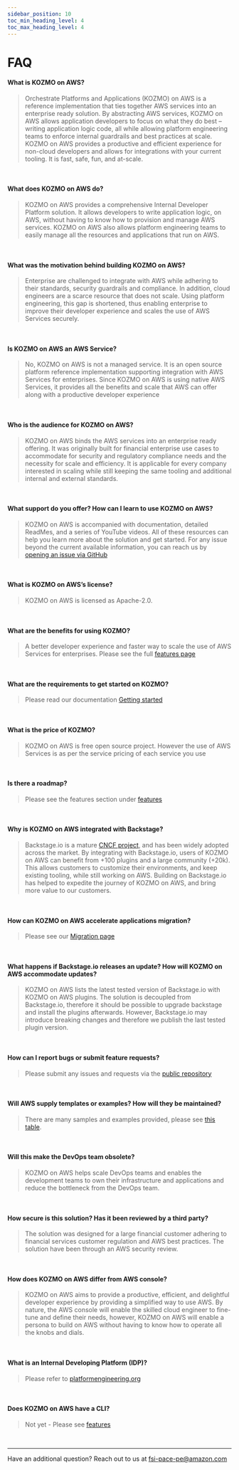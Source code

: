 ```yaml
---
sidebar_position: 10
toc_min_heading_level: 4
toc_max_heading_level: 4
---
```


# FAQ

#### What is KOZMO on AWS?
> 
> Orchestrate Platforms and Applications (KOZMO) on AWS is a reference implementation that ties together AWS services into an enterprise ready solution. By abstracting AWS services, KOZMO on AWS allows application developers to focus on what they do best – writing application logic code, all while allowing platform engineering teams to enforce internal guardrails and best practices at scale. KOZMO on AWS provides a productive and efficient experience for non-cloud developers and allows for integrations with your current tooling. It is fast, safe, fun, and at-scale.
<br/>

#### What does KOZMO on AWS do?
> 
> KOZMO on AWS provides a comprehensive Internal Developer Platform solution. It allows developers to write application logic, on AWS, without having to know how to provision and manage AWS services. KOZMO on AWS also allows platform engineering teams to easily manage all the resources and applications that run on AWS.
<br/>

#### What was the motivation behind building KOZMO on AWS?
> 
> Enterprise are challenged to integrate with AWS while adhering to their standards, security guardrails and compliance. In addition, cloud engineers are a scarce resource that does not scale. Using platform engineering, this gap is shortened, thus enabling enterprise to improve their developer experience and scales the use of AWS Services securely.
<br/>

#### Is KOZMO on AWS an AWS Service?
> 
> No, KOZMO on AWS is not a managed service. It is an open source platform reference implementation supporting integration with AWS Services for enterprises. Since KOZMO on AWS is using native AWS Services, it provides all the benefits and scale that AWS can offer along with a productive developer experience
<br/>

#### Who is the audience for KOZMO on AWS?
> 
> KOZMO on AWS binds the AWS services into an enterprise ready offering. It was originally built for financial enterprise use cases to accommodate for security and regulatory compliance needs and the necessity for scale and efficiency. It is applicable for every company interested in scaling while still keeping the same tooling and additional internal and external standards.
<br/>

#### What support do you offer? How can I learn to use KOZMO on AWS?
> 
> KOZMO on AWS is accompanied with documentation, detailed ReadMes, and a series of YouTube videos. All of these resources can help you learn more about the solution and get started. For any issue beyond the current available information, you can reach us by [opening an issue via GitHub](https://github.com/kozmoai/kozmo-deploy-aws/issues)
<br/>

#### What is KOZMO on AWS’s license?
> 
> KOZMO on AWS is licensed as Apache-2.0.
<br/>


#### What are the benefits for using KOZMO?
> 
> A better developer experience and faster way to scale the use of AWS Services for enterprises. Please see the full [features page](features.md)
<br/>

#### What are the requirements to get started on KOZMO?
> 
> Please read our documentation [Getting started](getting-started/deploy-the-platform.md)
<br/>

#### What is the price of KOZMO?
> 
> KOZMO on AWS is free open source project. However the use of AWS Services is as per the service pricing of each service you use
<br/>


#### Is there a roadmap?
> 
> Please see the features section under [features](features.md)

<br/>

#### Why is KOZMO on AWS integrated with Backstage?
> 
> Backstage.io is a mature [CNCF project](https://www.cncf.io/projects/backstage/), and has been widely adopted across the market. By integrating with Backstage.io, users of KOZMO on AWS can benefit from +100 plugins and a large community (+20k). This allows customers to customize their environments, and keep existing tooling, while still working on AWS. Building on Backstage.io has helped to expedite the journey of KOZMO on AWS, and bring more value to our customers.
<br/>

#### How can KOZMO on AWS accelerate applications migration?
> 
> Please see our [Migration page](migrations/overview.md) 
<br/>


#### What happens if Backstage.io releases an update? How will KOZMO on AWS accommodate updates?
> 
> KOZMO on AWS lists the latest tested version of Backstage.io with KOZMO on AWS plugins. The solution is decoupled from Backstage.io, therefore it should be possible to upgrade backstage and install the plugins afterwards. However, Backstage.io may introduce breaking changes and therefore we publish the last tested plugin version.
<br/>

#### How can I report bugs or submit feature requests?
> 
> Please submit any issues and requests via the [public repository](https://github.com/kozmoai/kozmo-deploy-aws/issues)
<br/>

#### Will AWS supply templates or examples? How will they be maintained?
> 
> There are many samples and examples provided, please see [this table](features.md).
<br/>

#### Will this make the DevOps team obsolete?
> 
> KOZMO on AWS helps scale DevOps teams and enables the development teams to own their infrastructure and applications and reduce the bottleneck from the DevOps team.
<br/>

#### How secure is this solution?  Has it been reviewed by a third party?
> 
> The solution was designed for a large financial customer adhering to financial services customer regulation and AWS best practices. The solution have been through an AWS security review.
<br/>


#### How does KOZMO on AWS differ from AWS console?
> 
> KOZMO on AWS aims to provide a productive, efficient, and delightful developer experience by providing a simplified way to use AWS. By nature, the AWS console will enable the skilled cloud engineer to fine-tune and define their needs, however, KOZMO on AWS will enable a persona to build on AWS without having to know how to operate all the knobs and dials.
<br/>

#### What is an Internal Developing Platform (IDP)?
> 
> Please refer to [platformengineering.org](https://platformengineering.org/blog/internal-developer-platforms-from-idea-to-reality)
<br/>

#### Does KOZMO on AWS have a CLI?
> 
> Not yet - Please see [features](features.md)
<br/>

---

Have an additional question? Reach out to us at fsi-pace-pe@amazon.com

